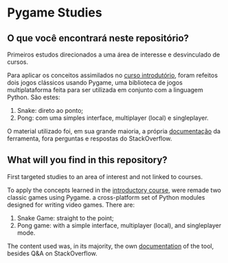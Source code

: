 # Pygame Studies

## O que você encontrará neste repositório?

<p>
Primeiros estudos direcionados a uma área de interesse e desvinculado de cursos.

Para aplicar os conceitos assimilados no <a href="https://github.com/tofolo17/python-cev">curso introdutório</a>,
foram refeitos dois jogos clássicos usando Pygame, uma biblioteca de jogos multiplataforma feita para ser utilizada em
conjunto com a linguagem Python. São estes:

1. Snake: direto ao ponto;
2. Pong: com uma simples interface, multiplayer (local) e singleplayer.

O material utilizado foi, em sua grande maioria, a própria <a href="https://www.pygame.org/docs/">documentação</a> da
ferramenta, fora perguntas e respostas do StackOverflow.
</p>

## What will you find in this repository?

<p>
First targeted studies to an area of interest and not linked to courses.

To apply the concepts learned in the <a href="https://github.com/tofolo17/python-cev">introductory course</a>,
were remade two classic games using Pygame. a cross-platform
set of Python modules designed for writing video games. There are:

1. Snake Game: straight to the point;
2. Pong game: with a simple interface, multiplayer (local), and singleplayer mode.

The content used was, in its majority, the own <a href="https://www.pygame.org/docs/">documentation</a> of the tool,
besides Q&A on StackOverflow.

</p>